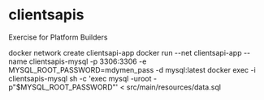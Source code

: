 # clientsapis
Exercise for Platform Builders

docker network create clientsapi-app
docker run --net clientsapi-app --name clientsapis-mysql -p 3306:3306 -e MYSQL_ROOT_PASSWORD=mdymen_pass -d mysql:latest
docker exec -i clientsapis-mysql sh -c 'exec mysql -uroot -p"$MYSQL_ROOT_PASSWORD"' < src/main/resources/data.sql

